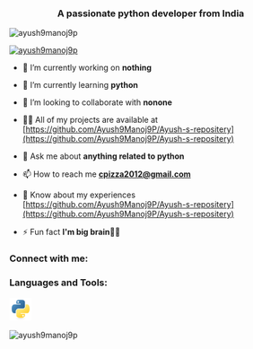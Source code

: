 <h3 align="center">A passionate python developer from India</h3>

<p align="left"> <img src="https://komarev.com/ghpvc/?username=ayush9manoj9p&label=Profile%20views&color=0e75b6&style=flat" alt="ayush9manoj9p" /> </p>

<p align="left"> <a href="https://github.com/ryo-ma/github-profile-trophy"><img src="https://github-profile-trophy.vercel.app/?username=ayush9manoj9p" alt="ayush9manoj9p" /></a> </p>

- 🔭 I’m currently working on **nothing**

- 🌱 I’m currently learning **python**

- 👯 I’m looking to collaborate with **nonone**

- 👨‍💻 All of my projects are available at [https://github.com/Ayush9Manoj9P/Ayush-s-repositery](https://github.com/Ayush9Manoj9P/Ayush-s-repositery)

- 💬 Ask me about **anything related to python**

- 📫 How to reach me **cpizza2012@gmail.com**

- 📄 Know about my experiences [https://github.com/Ayush9Manoj9P/Ayush-s-repositery](https://github.com/Ayush9Manoj9P/Ayush-s-repositery)

- ⚡ Fun fact **I'm big brain🧠🧠**

<h3 align="left">Connect with me:</h3>
<p align="left">
</p>

<h3 align="left">Languages and Tools:</h3>
<p align="left"> <a href="https://www.python.org" target="_blank" rel="noreferrer"> <img src="https://raw.githubusercontent.com/devicons/devicon/master/icons/python/python-original.svg" alt="python" width="40" height="40"/> </a> </p>

<p><img align="center" src="https://github-readme-stats.vercel.app/api/top-langs?username=ayush9manoj9p&show_icons=true&locale=en&layout=compact" alt="ayush9manoj9p" /></p>
